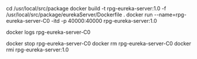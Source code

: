 cd /usr/local/src/package
docker build -t rpg-eureka-server:1.0 -f /usr/local/src/package/eurekaServer/Dockerfile .
docker run --name=rpg-eureka-server-C0 -itd -p 40000:40000 rpg-eureka-server:1.0

docker logs rpg-eureka-server-C0

docker stop rpg-eureka-server-C0
docker rm rpg-eureka-server-C0
docker rmi rpg-eureka-server:1.0